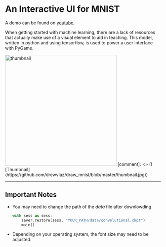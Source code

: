 # An Interactive UI for MNIST

A demo can be found on [youtube.](https://youtu.be/jn0ooptXEls "MNIST Interactive UI with PyGame")

When getting started with machine learning, there are a lack of resources that actually make use of a visual element to aid in teaching. This model, written in python and using tensorflow, is used to power a user interface with PyGame.


<img src="https://github.com/drewvlaz/draw_mnist/blob/master/thumbnail.jpg" alt="thumbnail" width="360"/>
[comment]: <> (![Thumbnail](https://github.com/drewvlaz/draw_mnist/blob/master/thumbnail.jpg))

---

## Important Notes

* You may need to change the path of the _data_ file after downlowding.
    ```python
    with sess as sess:
        saver.restore(sess, "YOUR_PATH/data/convolutional.ckpt")
        main()
    ```

* Depending on your operating system, the font size may need to be adjusted.


